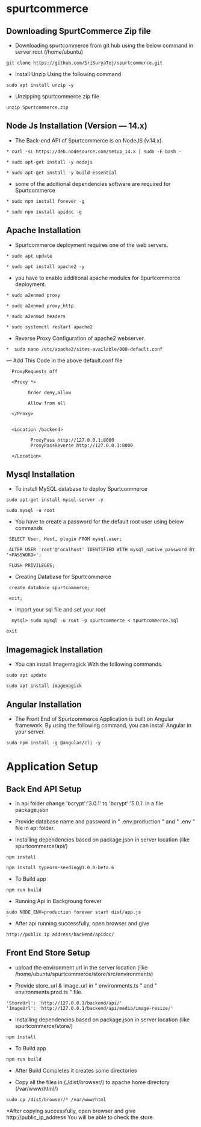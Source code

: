 # spurtcommerce
## Downloading SpurtCommerce Zip file
* Downloading spurtcommerce from git hub using the below command in server root (/home/ubuntu)
```
git clone https://github.com/SriSuryaTej/spurtcommerce.git
```
* Install Unzip Using the following command
```
sudo apt install unzip -y
```
* Unzipping spurtcommerce zip file
```
unzip Spurtcommerce.zip
```
## Node Js Installation (Version — 14.x)
* The Back-end API of Spurtcommerce is on NodeJS (v.14.x). 
```
* curl -sL https://deb.nodesource.com/setup_14.x | sudo -E bash -
```
```
* sudo apt-get install -y nodejs
```
```
* sudo apt-get install -y build-essential
```
* some of the additional dependencies software are required for Spurtcommerce
```
* sudo npm install forever -g
```
```
* sudo npm install apidoc -g
```

## Apache Installation
* Spurtcommerce deployment requires one of the web servers.
```
* sudo apt update
```
```
* sudo apt install apache2 -y
```
* you have to enable additional apache modules for Spurtcommerce deployment.
```
* sudo a2enmod proxy
```
```
* sudo a2enmod proxy_http
```
```
* sudo a2enmod headers
```
```
* sudo systemctl restart apache2
```
* Reverse Proxy Configuration of apache2 webserver.
```
*  sudo nano /etc/apache2/sites-available/000-default.conf 
```
   — Add This Code in the above default.conf file
```
  ProxyRequests off

  <Proxy *>

        Order deny,allow

        Allow from all

  </Proxy>


  <Location /backend>

         ProxyPass http://127.0.0.1:8000
         ProxyPassReverse http://127.0.0.1:8000

  </Location>
  ```
  
## Mysql Installation
* To install MySQL database to deploy Spurtcommerce
```
sudo apt-get install mysql-server -y
```
```
sudo mysql -u root
```
* You have to create a password for the default root user using below commands
```
 SELECT User, Host, plugin FROM mysql.user;
```
```
 ALTER USER 'root'@'ocalhost' IDENTIFIED WITH mysql_native_password BY '<PASSWORD>';
```
```
 FLUSH PRIVILEGES;
```
* Creating Database for Spurtcommerce
```
 create database spurtcommerce;
```
```
 exit;
 ```
* import your sql file and set your root
```
  mysql> sudo mysql -u root -p spurtcommerce < spurtcommerce.sql  
```
```
exit
```

## Imagemagick Installation
* You can install Imagemagick With the following commands.
```
sudo apt update
```
```
sudo apt install imagemagick
```
## Angular Installation
* The Front End of Spurtcommerce Application is built on Angular framework. By using the following command, you can install Angular in your server.
```
sudo npm install -g @angular/cli -y
```
# Application Setup
## Back End API Setup
* In api folder change 'bcrypt':'3.0.1' to 'bcrypt':'5.0.1' in a file package.json

* Provide database name and password in " .env.production " and " .env " file in api folder.

* Installing dependencies based on package.json in server location (like spurtcommerce/api/)
```
npm install
```
```
npm install typeorm-seeding@1.0.0-beta.6
```
* To Build app 
```
npm run build
```
* Running Api in Backgroung forever
```
sudo NODE_ENV=production forever start dist/app.js
```
* After api running successfully, open browser and give 
```
http://public ip address/backend/apidoc/ 
```
 
## Front End Store Setup
* upload the environment url in the server location (like /home/ubuntu/spurtcommerce/store/src/environments)

* Provide store_url & image_url in " environments.ts " and " environments.prod.ts " file.
```
'StoreUrl': 'http://127.0.0.1/backend/api/'
'ImageUrl': 'http://127.0.0.1/backend/api/media/image-resize/'
```
* Installing dependencies based on package.json in server location (like spurtcommerce/store/)
```
npm install
```
* To Build app 
```
npm run build
```
* After  Build Completes it creates some directories

* Copy all the files in (./dist/browser/) to apache home directory (/var/www/html/)
```
sudo cp /dist/browser/* /var/www/html
```
*After copying successfully, open browser and give http://public_ip_address You will be able to check the store.

